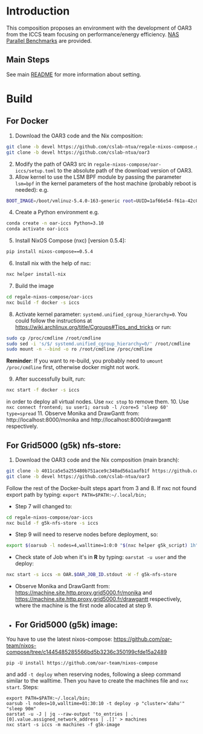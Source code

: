 # Introduction

This composition proposes an environment with the development of OAR3 from the ICCS team focusing on performance/energy efficiency. [NAS Parallel Benchmarks](https://www.nas.nasa.gov/software/npb.html) are provided.

## Main Steps
See main [README](../README.md) for more information about setting.

# Build
## For Docker
1. Download the OAR3 code and the Nix composition:
```bash
git clone -b devel https://github.com/cslab-ntua/regale-nixos-compose.git
git clone -b devel https://github.com/cslab-ntua/oar3
```
2. Modify the path of OAR3 src in `regale-nixos-compose/oar-iccs/setup.toml` to the absolute path of the download version of OAR3.
3. Allow kernel to use the LSM BPF module by passing the parameter `lsm=bpf` in the kernel parameters of the host machine (probably reboot is needed): e.g.
```bash
BOOT_IMAGE=/boot/vmlinuz-5.4.0-163-generic root=UUID=1af66e54-f61a-42c0-96c0-62568c110533 ro quiet splash lsm=bpf
```
4. Create a Python environment e.g.
```bash
conda create -n oar-iccs Python=3.10
conda activate oar-iccs
```
5. Install NixOS Compose (nxc) [version 0.5.4]:
```bash
pip install nixos-compose==0.5.4
```
6. Install nix with the help of nxc:
```bash
nxc helper install-nix
```
7. Build the image
```bash
cd regale-nixos-compose/oar-iccs
nxc build -f docker -s iccs
```  
8. Activate kernel parameter: `systemd.unified_cgroup_hierarchy=0`. You could follow the instructions at https://wiki.archlinux.org/title/Cgroups#Tips_and_tricks or run:
```bash
sudo cp /proc/cmdline /root/cmdline
sudo sed -i 's/$/ systemd.unified_cgroup_hierarchy=0/' /root/cmdline
sudo mount -n --bind -o ro /root/cmdline /proc/cmdline
```
**Reminder**: If you want to re-build, you probably need to `umount /proc/cmdline` first, otherwise docker might not work.

9. After successfully built, run:
```bash
nxc start -f docker -s iccs
```
in order to deploy all virtual nodes. Use `nxc stop` to remove them.
10. Use  `nxc connect frontend; su user1; oarsub -l /core=5 'sleep 60' type=spread`
11. Observe Monika and DrawGantt from: http://localhost:8000/monika and http://localhost:8000/drawgantt respectively.

## For Grid5000 (g5k) nfs-store:
1. Download the OAR3 code and the Nix composition (main branch):
```bash
git clone -b 4011ca5e5a255480b751ace9c340ad56a1aafb1f https://github.com/cslab-ntua/regale-nixos-compose.git
git clone -b devel https://github.com/cslab-ntua/oar3
```
Follow the rest of the Docker-built steps apart from 3 and 8. If nxc not found export path by typing: `export PATH=$PATH:~/.local/bin;`
* Step 7 will changed to:
```bash
cd regale-nixos-compose/oar-iccs
nxc build -f g5k-nfs-store -s iccs
```
* Step 9 will need to reserve nodes before deployment, so:
```bash
export $(oarsub -l nodes=4,walltime=1:0:0 "$(nxc helper g5k_script) 1h" | grep OAR_JOB_ID)
```
* Check state of Job when it's in **R** by typing: `oarstat -u user` and the deploy:
```bash
nxc start -s iccs -m OAR.$OAR_JOB_ID.stdout -W -f g5k-nfs-store
```
* Observe Monika and DrawGantt from: https://machine.site.http.proxy.grid5000.fr/monika and https://machine.site.http.proxy.grid5000.fr/drawgantt respectively, where the machine is the first node allocated at step 9.

* ## For Grid5000 (g5k) image:
You have to use the latest nixos-compose: https://github.com/oar-team/nixos-compose/tree/c1445485285566bd5b3236c350199cfde15a2489
```
pip -U install https://github.com/oar-team/nixos-compose
```
and add `-t deploy` when reserving nodes, following a sleep command similar to the walltime. Then you have to create the machines file and `nxc start`.
Steps:
```
export PATH=$PATH:~/.local/bin;
oarsub -l nodes=10,walltime=01:30:10 -t deploy -p "cluster='dahu'" "sleep 90m"
oarstat -u -J | jq --raw-output 'to_entries | .[0].value.assigned_network_address | .[]' > machines
nxc start -s iccs -m machines -f g5k-image
```

